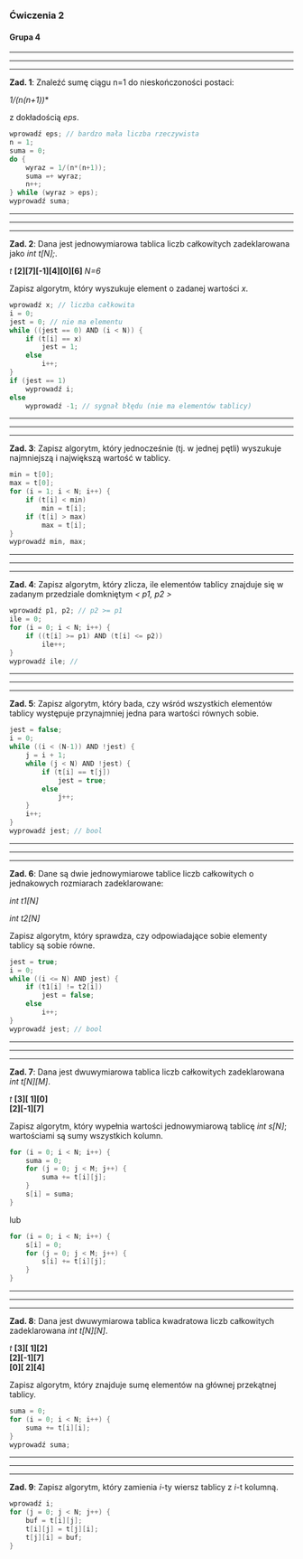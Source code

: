 ﻿### Ćwiczenia 2
#### Grupa 4
___
___
___
**Zad. 1**: Znaleźć sumę ciągu n=1 do nieskończoności postaci:

**1/(n*(n+1))**

z dokładością *eps*.
	
```c++
wprowadź eps; // bardzo mała liczba rzeczywista
n = 1;
suma = 0;
do {
	wyraz = 1/(n*(n+1));
	suma =+ wyraz;
	n++;
} while (wyraz > eps);
wyprowadź suma;
```
___
___
___
**Zad. 2**: Dana jest jednowymiarowa tablica liczb całkowitych zadeklarowana jako *int t[N];*.

*t* **[2][7][-1][4][0][6]** *N=6*

Zapisz algorytm, który wyszukuje element o zadanej wartości *x*.
	
```c++
wprowadź x; // liczba całkowita
i = 0;
jest = 0; // nie ma elementu
while ((jest == 0) AND (i < N)) {
	if (t[i] == x)
		jest = 1;
	else
		i++;
}
if (jest == 1) 
	wyprowadź i;
else
	wyprowadź -1; // sygnał błędu (nie ma elementów tablicy)
```
___
___
___
**Zad. 3**: Zapisz algorytm, który jednocześnie (tj. w jednej pętli) wyszukuje najmniejszą i największą wartość w tablicy.

```c++
min = t[0];
max = t[0];
for (i = 1; i < N; i++) {
	if (t[i] < min)
		min = t[i];
	if (t[i] > max)
		max = t[i];
}
wyprowadź min, max;
```
___
___
___
**Zad. 4**: Zapisz algorytm, który zlicza, ile elementów tablicy znajduje się w zadanym przedziale domkniętym *&lt; p1, p2 &gt;*
	
```c++
wprowadź p1, p2; // p2 >= p1
ile = 0;
for (i = 0; i < N; i++) {
	if ((t[i] >= p1) AND (t[i] <= p2))
		ile++;
}
wyprowadź ile; //
```
___
___
___
**Zad. 5**: Zapisz algorytm, który bada, czy wśród wszystkich elementów tablicy występuje przynajmniej jedna para wartości równych sobie.
	
```c++
jest = false;
i = 0;
while ((i < (N-1)) AND !jest) {
	j = i + 1;
	while (j < N) AND !jest) {
		if (t[i] == t[j])
			jest = true;
		else
			j++;
	}
	i++;
}
wyprowadź jest; // bool
```
___
___
___
**Zad. 6**: Dane są dwie jednowymiarowe tablice liczb całkowitych o jednakowych rozmiarach zadeklarowane:

*int t1[N]*

*int t2[N]*

Zapisz algorytm, który sprawdza, czy odpowiadające sobie elementy tablicy są sobie równe.	
	
```c++
jest = true;
i = 0;
while ((i <= N) AND jest) {
	if (t1[i] != t2[i])
		jest = false;
	else
		i++;
}
wyprowadź jest; // bool
```
___
___
___
**Zad. 7**: Dana jest dwuwymiarowa tablica liczb całkowitych zadeklarowana *int t[N][M]*.

*t* 
**[3][ 1][0]** <br />**[2][-1][7]**

Zapisz algorytm, który wypełnia wartości jednowymiarową tablicę *int s[N]*; wartościami są sumy wszystkich kolumn.
	
```c++
for (i = 0; i < N; i++) {
	suma = 0;
	for (j = 0; j < M; j++) {
		suma += t[i][j];
	}
	s[i] = suma;
}
```
lub
```c++
for (i = 0; i < N; i++) {
	s[i] = 0;
	for (j = 0; j < M; j++) {
		s[i] += t[i][j];
	}
}
```
___
___
___
**Zad. 8**: Dana jest dwuwymiarowa tablica kwadratowa liczb całkowitych zadeklarowana *int t[N][N]*.

*t* 
**[3][ 1][2]** <br>**[2][-1][7]**<br>**[0][ 2][4]**

Zapisz algorytm, który znajduje sumę elementów na głównej przekątnej tablicy.
	
```c++
suma = 0;
for (i = 0; i < N; i++) {
	suma += t[i][i];
}
wyprowadź suma;
```
___
___
___
**Zad. 9**: Zapisz algorytm, który zamienia *i*-ty wiersz tablicy z *i*-t kolumną.
	
```c++
wprowadź i;
for (j = 0; j < N; j++) {
	buf = t[i][j];
	t[i][j] = t[j][i];
	t[j][i] = buf;
}
```
